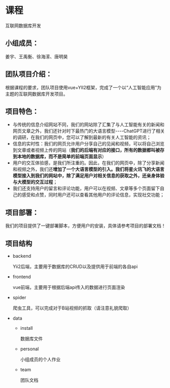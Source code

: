 # 课程

互联网数据库开发

## 小组成员：

姜宇、王禹衡、徐海潆、唐明昊

## 团队项目介绍：

根据课程的要求，团队项目使用vue+YII2框架，完成了一个以“人工智能应用”为主题的互联网数据库开发项目。

## 项目特色：

* 与传统的信息介绍网站不同，我们的网站除了汇集了与人工智能有关的新闻和网页文章之外，我们还针对时下最热门的大语言模型----ChatGPT进行了相关的调研，在我们的网页中，您可以了解到最新的有关人工智能的资讯；
* 信息的实时性：我们的网页允许用户分享自己的见闻和视频，可以将自己浏览到文章或者视频上传的网站（**我们的后端有对应的接口，所有的数据都叫被存到本地的数据库，而不是简单的前端页面显示**）
* 用户的交互体验感，是我们所注重的。因此，在我们的网页中，除了分享新闻和视频之外，我们还**增加了一个大语言模型的引入。我们将星火讯飞的大语言模型接入到我们的网站中，除了满足用户对相关信息的获取之外，还亲身体验与大模型的交互过程**；
* 我们还支持用户的留言和评论功能，用户可以在视频、文章等多个页面留下自己的感受和点赞，同时用户还可以查看其他用户的评论信息，实现社交功能；

## 项目部署：
我们的项目提供了一键部署脚本，方便用户的安装，具体请参考项目的部署文档！

## 项目结构

- backend

  Yii2后端，主要用于数据库的CRUD以及提供用于前端的各自api

- frontend

  vue前端，主要用于根据后端api传入的数据进行页面渲染

- spider

  爬虫工具，可以完成对于B站视频的抓取（请注意礼貌爬取）

- data

  - install

    数据库文件

  - personal

    小组成员的个人作业

  - team

    团队文档

